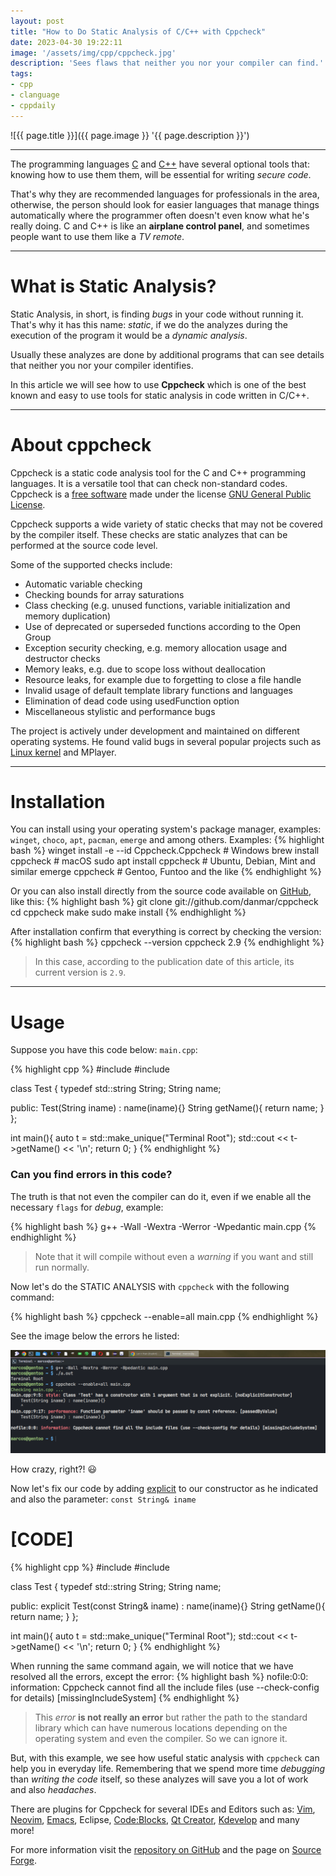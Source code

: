```yaml
---
layout: post
title: "How to Do Static Analysis of C/C++ with Cppcheck"
date: 2023-04-30 19:22:11
image: '/assets/img/cpp/cppcheck.jpg'
description: 'Sees flaws that neither you nor your compiler can find.'
tags:
- cpp
- clanguage
- cppdaily
---
```


![{{ page.title }}]({{ page.image }} '{{ page.description }}')

---

The programming languages [C](https://terminalroot.com/tags#clanguage) and [C++](https://terminalroot.com/tags#cpp) have several optional tools that: knowing how to use them them, will be essential for writing *secure code*.

That's why they are recommended languages for professionals in the area, otherwise, the person should look for easier languages that manage things automatically where the programmer often doesn't even know what he's really doing. C and C++ is like an **airplane control panel**, and sometimes people want to use them like a *TV remote*.

---

# What is Static Analysis?
Static Analysis, in short, is finding *bugs* in your code without running it. That's why it has this name: *static*, if we do the analyzes during the execution of the program it would be a *dynamic analysis*.

Usually these analyzes are done by additional programs that can see details that neither you nor your compiler identifies.

In this article we will see how to use **Cppcheck** which is one of the best known and easy to use tools for static analysis in code written in C/C++.

---

# About cppcheck
Cppcheck is a static code analysis tool for the C and C++ programming languages. It is a versatile tool that can check non-standard codes. Cppcheck is a [free software](https://terminalroot.com/tags#freesoftware) made under the license [GNU General Public License](https://terminalroot.com/tags#gnu).

Cppcheck supports a wide variety of static checks that may not be covered by the compiler itself. These checks are static analyzes that can be performed at the source code level.

Some of the supported checks include:
+ Automatic variable checking
+ Checking bounds for array saturations
+ Class checking (e.g. unused functions, variable initialization and memory duplication)
+ Use of deprecated or superseded functions according to the Open Group
+ Exception security checking, e.g. memory allocation usage and destructor checks
+ Memory leaks, e.g. due to scope loss without deallocation
+ Resource leaks, for example due to forgetting to close a file handle
+ Invalid usage of default template library functions and languages
+ Elimination of dead code using usedFunction option
+ Miscellaneous stylistic and performance bugs

The project is actively under development and maintained on different operating systems. He found valid bugs in several popular projects such as [Linux kernel](https://terminalroot.com/tags#linux) and MPlayer.

---

# Installation
You can install using your operating system's package manager, examples: `winget`, `choco`, `apt`, `pacman`, `emerge` and among others. Examples:
{% highlight bash %}
winget install -e --id Cppcheck.Cppcheck # Windows
brew install cppcheck # macOS
sudo apt install cppcheck # Ubuntu, Debian, Mint and similar
emerge cppcheck # Gentoo, Funtoo and the like
{% endhighlight %}

Or you can also install directly from the source code available on [GitHub](https://terminalroot.com/tags#github), like this:
{% highlight bash %}
git clone git://github.com/danmar/cppcheck
cd cppcheck
make
sudo make install
{% endhighlight %}

After installation confirm that everything is correct by checking the version:
{% highlight bash %}
cppcheck --version
cppcheck 2.9
{% endhighlight %}
> In this case, according to the publication date of this article, its current version is `2.9`.

---

# Usage
Suppose you have this code below: `main.cpp`:

{% highlight cpp %}
#include <iostream>
#include <memory>

class Test {
  typedef std::string String;
  String name;

  public:
    Test(String iname) : name(iname){}
    String getName(){
      return name;
    }
};

int main(){
  auto t = std::make_unique<Test>("Terminal Root");
  std::cout << t->getName() << '\n';
  return 0;
}
{% endhighlight %}

### Can you find errors in this code?
The truth is that not even the compiler can do it, even if we enable all the necessary `flags` for *debug*, example:

{% highlight bash %}
g++ -Wall -Wextra -Werror -Wpedantic main.cpp
{% endhighlight %}
> Note that it will compile without even a *warning* if you want and still run normally.

Now let's do the STATIC ANALYSIS with `cppcheck` with the following command:

{% highlight bash %}
cppcheck --enable=all main.cpp
{% endhighlight %}

See the image below the errors he listed:

![cppcheck --enable=all main.cpp](/assets/img/cpp/cppcheck-enable-all.png)

How crazy, right?! 😃

Now let's fix our code by adding [explicit](https://en.cppreference.com/w/cpp/language/explicit) to our constructor as he indicated and also the parameter: `const String& iname`

# [CODE]
{% highlight cpp %}
#include <iostream>
#include <memory>

class Test {
  typedef std::string String;
  String name;

  public:
    explicit Test(const String& iname) : name(iname){}
    String getName(){
      return name;
    }
};

int main(){
  auto t = std::make_unique<Test>("Terminal Root");
  std::cout << t->getName() << '\n';
  return 0;
}
{% endhighlight %}

When running the same command again, we will notice that we have resolved all the errors, except the error:
{% highlight bash %}
nofile:0:0: information: Cppcheck cannot find all the include files (use --check-config for details) [missingIncludeSystem]
{% endhighlight %}
> This *error* **is not really an error** but rather the path to the standard library which can have numerous locations depending on the operating system and even the compiler. So we can ignore it.

But, with this example, we see how useful static analysis with `cppcheck` can help you in everyday life. Remembering that we spend more time *debugging* than *writing the code* itself, so these analyzes will save you a lot of work and also *headaches*.

There are plugins for Cppcheck for several IDEs and Editors such as: [Vim](https://terminalroot.com/tags#vim), [Neovim](https://terminalroot.com/tags#neovim), [Emacs](https://terminalroot.com/tags#emacs), Eclipse, [Code:Blocks](https://terminalroot.com/the-32-best-ides-text-editors-for-cpp/#09-codeblocks), [Qt Creator](https://terminalroot.com/tags#cpp), [Kdevelop](https://terminalroot.com/the-32-best-ides-text-editors-for-cpp/) and many more!

For more information visit the [repository on GitHub](https://github.com/danmar/cppcheck) and the page on [Source Forge](https://cppcheck.sourceforge.io/).

<!--
+ https://en.wikipedia.org/wiki/Static_program_analysis
+ https://en.wikipedia.org/wiki/Cppcheck
-->

